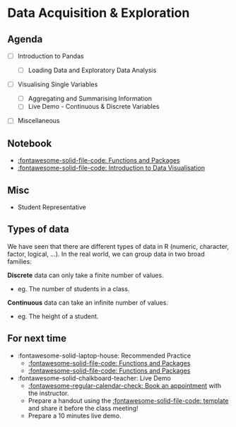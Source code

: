 # Data Acquisition & Exploration

## Agenda
- [ ] Introduction to Pandas
    - [ ] Loading Data and Exploratory Data Analysis
- [ ] Visualising Single Variables
    - [ ] Aggregating and Summarising Information
    - [ ] Live Demo - Continuous & Discrete Variables
- [ ] Miscellaneous


## Notebook
- [:fontawesome-solid-file-code: Functions and Packages](https://colab.research.google.com/github/mickaeltemporao/itds/blob/main/materials/03-functions-and-packages.ipynb)
- [:fontawesome-solid-file-code: Introduction to Data Visualisation](https://colab.research.google.com/github/mickaeltemporao/itds/blob/main/materials/04-functions-and-packages.ipynb)

## Misc
- Student Representative

## Types of data

We have seen that there are different types of data in R (numeric, character, factor, logical, ...). In the real world, we can group data in two broad families:

**Discrete** data can only take a finite number of values.

- eg. The number of students in a class.

**Continuous** data can take an infinite number of values.

- eg. The height of a student.


## For next time
- :fontawesome-solid-laptop-house: Recommended Practice
    - [:fontawesome-solid-file-code: Functions and Packages](https://colab.research.google.com/github/mickaeltemporao/itds/blob/main/materials/03-functions-and-packages.ipynb)
    - [:fontawesome-solid-file-code: Functions and Packages](https://colab.research.google.com/github/mickaeltemporao/itds/blob/main/materials/04-single-variable-.ipynb)
- :fontawesome-solid-chalkboard-teacher: Live Demo
    - [:fontawesome-regular-calendar-check: Book an appointment](https://calendly.com/mickaeltemporao/one-on-one) with the instructor.
    - Prepare a handout using the [:fontawesome-solid-file-code: template](https://colab.research.google.com/github/mickaeltemporao/ids-materials/blob/main/handout-template.ipynb) and share it before the class meeting!
    - Prepare a 10 minutes live demo.

